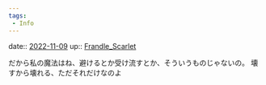 ```yaml
---
tags:
 - Info
---
```


date:: [2022-11-09](Daily_Note/2022-11-09.md)
up:: [Frandle_Scarlet](../Bar/Novel/Touhou_Project/Frandle_Scarlet.md)

だから私の魔法はね、避けるとか受け流すとか、そういうものじゃないの。
壊すから壊れる、ただそれだけなのよ
